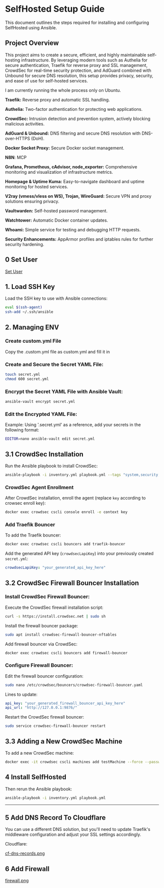 # SelfHosted Setup Guide

This document outlines the steps required for installing and configuring SelfHosted using Ansible.

## Project Overview

This project aims to create a secure, efficient, and highly maintainable self-hosting infrastructure. By leveraging modern tools such as Authelia for secure authentication, Traefik for reverse proxy and SSL management, CrowdSec for real-time security protection, and AdGuard combined with Unbound for secure DNS resolution, this setup provides privacy, security, and ease of use for self-hosted services.

I am currently running the whole process only on Ubuntu.

**Traefik:** Reverse proxy and automatic SSL handling.

**Authelia:** Two-factor authentication for protecting web applications.

**CrowdSec:** Intrusion detection and prevention system, actively blocking malicious activities.

**AdGuard & Unbound:** DNS filtering and secure DNS resolution with DNS-over-HTTPS (DoH).

**Docker Socket Proxy:** Secure Docker socket management.

**N8N**: MCP

**Grafana, Prometheus, cAdvisor, node_exporter:** Comprehensive monitoring and visualization of infrastructure metrics.

**Homepage & Uptime Kuma:** Easy-to-navigate dashboard and uptime monitoring for hosted services.

**V2ray (vmess/vless on WS), Trojan, WireGuard:** Secure VPN and proxy solutions ensuring privacy.

**Vaultwarden:** Self-hosted password management.

**Watchtower:** Automatic Docker container updates.

**Whoami:** Simple service for testing and debugging HTTP requests.

**Security Enhancements:** AppArmor profiles and iptables rules for further security hardening.

## 0 Set User

[Set User](https://github.com/atomdeniz/server/blob/main/USER.md)


## 1. Load SSH Key

Load the SSH key to use with Ansible connections:

```bash
eval $(ssh-agent)
ssh-add ~/.ssh/ansible
```

## 2. Managing ENV

### Create custom.yml File

Copy the .custom.yml file as custom.yml and fill it in

### Create and Secure the Secret YAML File:

```bash
touch secret.yml
chmod 600 secret.yml
```

### Encrypt the Secret YAML File with Ansible Vault:

```bash
ansible-vault encrypt secret.yml
```

### Edit the Encrypted YAML File:

Example: Using '.secret.yml' as a reference, add your secrets in the following format:
```bash
EDITOR=nano ansible-vault edit secret.yml
```

## 3.1 CrowdSec Installation

Run the Ansible playbook to install CrowdSec:

```bash
ansible-playbook -i inventory.yml playbook.yml --tags "system,security,docker,crowdsec"
```

### CrowdSec Agent Enrollment

After CrowdSec installation, enroll the agent (replace `key` according to crowsec enroll key):

```bash
docker exec crowdsec cscli console enroll -e context key
```

### Add Traefik Bouncer

To add the Traefik bouncer:

```bash
docker exec crowdsec cscli bouncers add traefik-bouncer
```

Add the generated API key (`crowdsecLapiKey`) into your previously created `secret.yml`:

```yaml
crowdsecLapiKey: "your_generated_api_key_here"
```

## 3.2 CrowdSec Firewall Bouncer Installation

### Install CrowdSec Firewall Bouncer:

Execute the CrowdSec firewall installation script:

```bash
curl -s https://install.crowdsec.net | sudo sh
```

Install the firewall bouncer package:

```bash
sudo apt install crowdsec-firewall-bouncer-nftables
```

Add firewall bouncer via CrowdSec:

```bash
docker exec crowdsec cscli bouncers add firewall-bouncer
```

### Configure Firewall Bouncer:

Edit the firewall bouncer configuration:

```bash
sudo nano /etc/crowdsec/bouncers/crowdsec-firewall-bouncer.yaml
```

Lines to update:

```yaml
api_key: "your_generated_firewall_bouncer_api_key_here"
api_url: "http://127.0.0.1:9876/"
```

Restart the CrowdSec firewall bouncer:

```bash
sudo service crowdsec-firewall-bouncer restart
```

## 3.3 Adding a New CrowdSec Machine

To add a new CrowdSec machine:

```bash
docker exec -it crowdsec cscli machines add testMachine --force --password "your_password"
```

## 4 Install SelfHosted
Then rerun the Ansible playbook:

```bash
ansible-playbook -i inventory.yml playbook.yml
```
---


## 5 Add DNS Record To Cloudflare

You can use a different DNS solution, but you'll need to update Traefik's middleware configuration and adjust your SSL settings accordingly.

Cloudflare:

[cf-dns-records.png](https://github.com/atomdeniz/server/blob/main/cf-dns-records.png)

## 6 Add Firewall

[firewall.png](https://github.com/atomdeniz/server/blob/main/firewall.png)